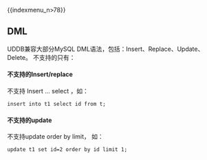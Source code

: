{{indexmenu_n>78}}

## DML

UDDB兼容大部分MySQL DML语法，包括：Insert、Replace、Update、Delete。 不支持的只有：

#### 不支持的Insert/replace

不支持 Insert ... select ，如：

``` insert into t1 select id from t; ```

#### 不支持的update

不支持update order by limit， 如：

``` update t1 set id=2 order by id limit 1; ```
